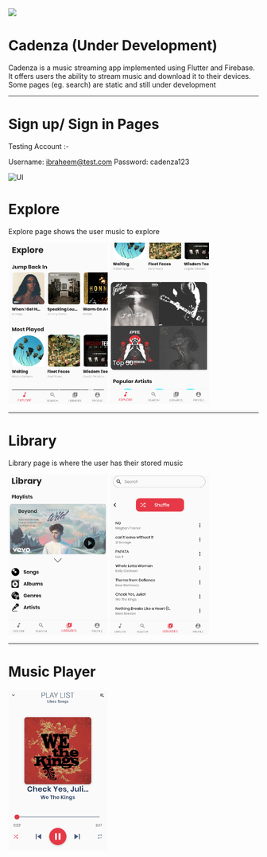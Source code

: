 <img src="/assets/logo.png" width = "500">


# Cadenza (Under Development)


Cadenza is a music streaming app implemented using Flutter and Firebase. It offers users the ability to stream music and download it to their devices.
Some pages (eg. search) are static and still under development


---

# Sign up/ Sign in Pages

Testing Account :-

Username: ibraheem@test.com
Password: cadenza123

![UI](/i.PNG)

# Explore


Explore page shows the user music to explore

<img src="/Cadenza_screenshots/explore1.PNG" width = "200">
<img src="/Cadenza_screenshots/explore2.PNG" width = "200">

---


# Library

Library page is where the user has their stored music

<img src="/Cadenza_screenshots/library1.PNG" width = "200">
<img src="/Cadenza_screenshots/library2.PNG" width = "200">

---


# Music Player

<img src="/Cadenza_screenshots/player.PNG" width = "200">

